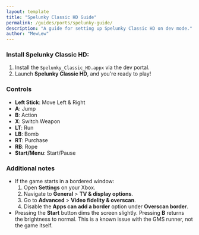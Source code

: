 ```yaml
---
layout: template
title: "Spelunky Classic HD Guide"
permalink: /guides/ports/spelunky-guide/
description: "A guide for setting up Spelunky Classic HD on dev mode."
author: "MewLew"
---
```


### Install Spelunky Classic HD:
1. Install the `Spelunky_Classic_HD.appx` via the dev portal.
2. Launch **Spelunky Classic HD**, and you're ready to play!  

### Controls
- **Left Stick**: Move Left & Right  
- **A**: Jump
- **B**: Action  
- **X**: Switch Weapon
- **LT**: Run
- **LB**: Bomb
- **RT**: Purchase
- **RB**: Rope
- **Start/Menu**: Start/Pause

### Additional notes
- If the game starts in a bordered window:
  1. Open **Settings** on your Xbox.
  2. Navigate to **General** > **TV & display options**.
  3. Go to **Advanced** > **Video fidelity & overscan**.
  4. Disable the **Apps can add a border** option under **Overscan border**.
- Pressing the **Start** button dims the screen slightly. Pressing **B** returns the brightness to normal. This is a known issue with the GMS runner, not the game itself.  
